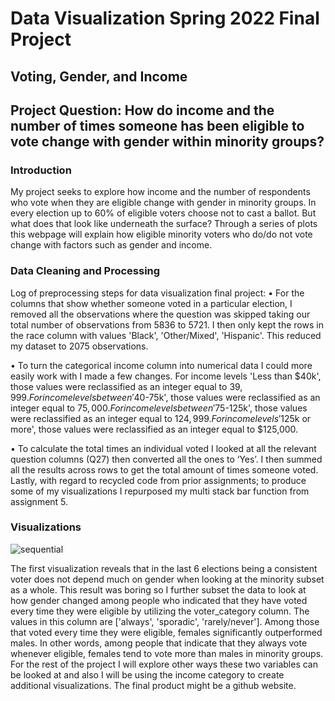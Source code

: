 # Data Visualization Spring 2022 Final Project
## Voting, Gender, and Income

## Project Question: How do income and the number of times someone has been eligible to vote change with gender within minority groups?

### Introduction

My project seeks to explore how income and the number of respondents who vote when they are eligible change with 
gender in minority groups. 
In every election up to 60% of eligible voters choose not to cast a ballot. But what does that look like underneath the surface? Through a series of plots
this webpage will explain how eligible minority voters who do/do not vote change with factors such as gender and income. 


### Data Cleaning and Processing

Log of preprocessing steps for data visualization final project:
• For the columns that show whether someone voted in a particular election, I removed 
all the observations where the question was skipped taking our total number of 
observations from 5836 to 5721. I then only kept the rows in the race column with 
values 'Black', 'Other/Mixed', 'Hispanic'. This reduced my dataset to 2075 observations.

• To turn the categorical income column into numerical data I could more easily work with 
I made a few changes. 
For income levels 'Less than $40k', those values were reclassified as an integer equal to $39,999.
For income levels between'$40-75k', those values were reclassified as an integer equal to $75,000.
For income levels between'$75-125k', those values were reclassified as an integer equal to $124,999.
For income levels '$125k or more', those values were reclassified as an integer equal to $125,000.

• To calculate the total times an individual voted I looked at all the relevant question 
columns (Q27) then converted all the ones to ‘Yes’. I then summed all the results across 
rows to get the total amount of times someone voted. Lastly, with regard to recycled code from prior assignments; to produce
some of my visualizations I repurposed my multi stack bar function from assignment 5.


### Visualizations

![sequential](sequential.PNG)

The first visualization reveals that in the last 6 elections being a consistent voter does not 
depend much on gender when looking at the minority subset as a whole. This result was boring 
so I further subset the data to look at how gender changed among people who indicated that 
they have voted every time they were eligible by utilizing the voter_category column. The 
values in this column are ['always', 'sporadic', 'rarely/never'].
Among those that voted every time they were eligible, females significantly outperformed 
males. In other words, among people that indicate that they always vote whenever eligible, 
females tend to vote more than males in minority groups. For the rest of the project I will 
explore other ways these two variables can be looked at and also I will be using the income 
category to create additional visualizations. The final product might be a github website.

